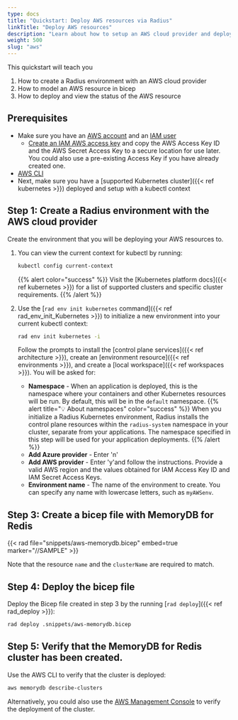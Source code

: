 ```yaml
---
type: docs
title: "Quickstart: Deploy AWS resources via Radius"
linkTitle: "Deploy AWS resources"
description: "Learn about how to setup an AWS cloud provider and deploy an AWS MemoryDB for Redis via Radius"
weight: 500
slug: "aws"
---
```


This quickstart will teach you
1. How to create a Radius environment with an AWS cloud provider 
1. How to model an AWS resource in bicep
1. How to deploy and view the status of the AWS resource

## Prerequisites

- Make sure you have an [AWS account](https://aws.amazon.com/premiumsupport/knowledge-center/create-and-activate-aws-account/0) and an [IAM user](https://docs.aws.amazon.com/IAM/latest/UserGuide/getting-started_create-admin-group.html')
    - [Create an IAM AWS access key](https://docs.aws.amazon.com/IAM/latest/UserGuide/id_credentials_access-keys.html) and copy the AWS Access Key ID and the AWS Secret Access Key to a secure location for use later. You could also use a pre-existing Access Key if you have already created one.
- [AWS CLI](https://docs.aws.amazon.com/cli/latest/userguide/getting-started-install.html)
- Next, make sure you have a [supported Kubernetes cluster]({{< ref kubernetes >}}) deployed and setup with a kubectl context


## Step 1: Create a Radius environment with the AWS cloud provider

Create the environment that you will be deploying your AWS resources to.

1. You can view the current context for kubectl by running:

   ```bash
   kubectl config current-context
   ```
   {{% alert color="success" %}} Visit the [Kubernetes platform docs]({{< ref kubernetes >}}) for a list of supported clusters and specific cluster requirements.
   {{% /alert %}}

1. Use the [`rad env init kubernetes` command]({{< ref rad_env_init_Kubernetes >}}) to initialize a new environment into your current kubectl context:

   ```bash
   rad env init kubernetes -i
   ```

   Follow the prompts to install the [control plane services]({{< ref architecture >}}), create an [environment resource]({{< ref environments >}}), and create a [local workspace]({{< ref workspaces >}}). You will be asked for:

   - **Namespace** - When an application is deployed, this is the namespace where your containers and other Kubernetes resources will be run. By default, this will be in the `default` namespace.
   {{% alert title="💡 About namespaces" color="success" %}} When you initialize a Radius Kubernetes environment, Radius installs the control plane resources within    the `radius-system` namespace in your cluster, separate from your applications. The namespace specified in this step will be used for your application deployments.
   {{% /alert %}}
   -  **Add Azure provider** - Enter 'n'
   -  **Add AWS provider** - Enter 'y'and follow the instructions. Provide a valid AWS region and the values obtained for IAM Access Key ID and IAM Secret Access Keys.
   - **Environment name** - The name of the environment to create. You can specify any name with lowercase letters, such as `myAWSenv`.

## Step 3: Create a bicep file with MemoryDB for Redis

{{< rad file="snippets/aws-memorydb.bicep" embed=true marker="//SAMPLE" >}}

Note that the resource `name` and the `clusterName` are required to match.

## Step 4: Deploy the bicep file

Deploy the Bicep file created in step 3 by the running [`rad deploy`]({{< ref rad_deploy >}}):

```bash
rad deploy .snippets/aws-memorydb.bicep
```

## Step 5: Verify that the MemoryDB for Redis cluster has been created.

Use the AWS CLI to verify that the cluster is deployed:

``` bash
aws memorydb describe-clusters
```
Alternatively, you could also use the [AWS Management Console](https://aws.amazon.com/console/) to verify the deployment of the cluster.
